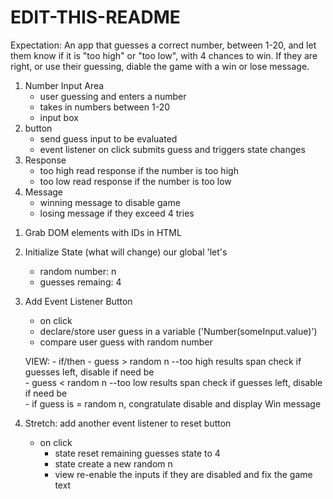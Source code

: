 # EDIT-THIS-README
Expectation: An app that guesses a correct number, between 1-20, and let them know if it is "too high" or "too low", with 4 chances to win. If they are right, or use their guessing, diable the game with a win or lose message. 

1. Number Input Area
    - user guessing and enters a number
    - takes in numbers between 1-20
    - input box
2. button
    - send guess input to be evaluated
    - event listener on click submits guess and triggers state changes
3. Response 
    - too high read response if the number is too high
    - too low read response if the number is too low
4. Message
    - winning message to disable game
    - losing message if they exceed 4 tries

1) Grab DOM elements with IDs in HTML
2) Initialize State (what will change) our global 'let's
    - random number: n
    - guesses remaing: 4
3) Add Event Listener Button
    - on click
    - declare/store user guess in a variable ('Number(someInput.value)')
    - compare user guess with random number

    VIEW:
        - if/then
            - guess > random n --too high results span
                check if guesses left, disable if need be                       
            - guess < random n --too low results span
                check if guesses left, disable if need be                       
            - if guess is = random n, congratulate
                disable and display Win message
4) Stretch: add another event listener to reset button
    - on click
        - state reset remaining guesses state to 4
        - state create a new random n
        - view re-enable the inputs if they are disabled and fix the game text

